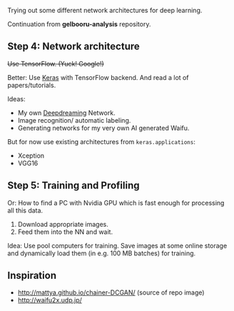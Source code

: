 Trying out some different network architectures for deep learning. 

Continuation from **gelbooru-analysis** repository.

Step 4: Network architecture
--------------
~~Use TensorFlow. (Yuck! Google!)~~

Better: Use [Keras](https://keras.io/) with TensorFlow backend.
And read a lot of papers/tutorials.

Ideas: 
* My own [Deepdreaming](https://en.wikipedia.org/wiki/Deepdreaming) Network.
* Image recognition/ automatic labeling.
* Generating networks for my very own AI generated Waifu.

But for now use existing architectures from `keras.applications`:
* Xception 
* VGG16

Step 5: Training and Profiling
--------------
Or: How to find a PC with Nvidia GPU which is fast enough for processing all this data.
1. Download appropriate images.
2. Feed them into the NN and wait.

Idea: Use pool computers for training. 
Save images at some online storage and dynamically load them (in e.g. 100 MB batches) for training.

Inspiration
--------------
* http://mattya.github.io/chainer-DCGAN/ (source of repo image)
* http://waifu2x.udp.jp/